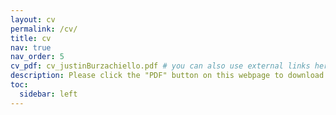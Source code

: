 ```yaml
---
layout: cv
permalink: /cv/
title: cv
nav: true
nav_order: 5
cv_pdf: cv_justinBurzachiello.pdf # you can also use external links here
description: Please click the "PDF" button on this webpage to download my CV.
toc:
  sidebar: left
---
```

